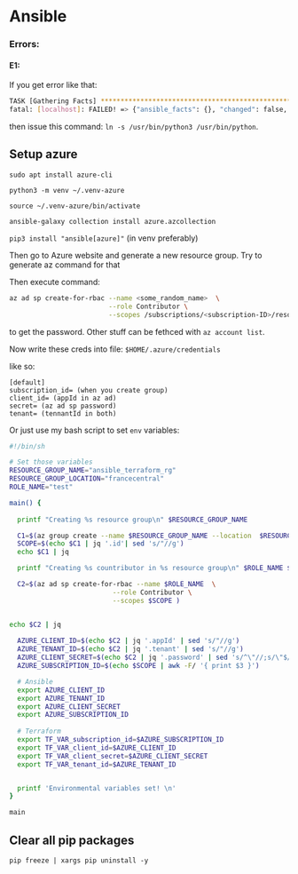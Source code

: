 # Ansible


### Errors:

#### E1:

If you get error like that:
```bash
TASK [Gathering Facts] **************************************************************************************************************************************************************
fatal: [localhost]: FAILED! => {"ansible_facts": {}, "changed": false, "failed_modules": {"ansible.legacy.setup": {"ansible_facts": {"discovered_interpreter_python": "/usr/bin/python3"}, "failed": true, "module_stderr": "sudo: a password is required\n", "module_stdout": "", "msg": "MODULE FAILURE\nSee stdout/stderr for the exact error", "rc": 1}}, "msg": "The following modules failed to execute: ansible.legacy.setup\n"}
```

then issue this command: `ln -s /usr/bin/python3 /usr/bin/python`.


## Setup azure

`sudo apt install azure-cli`

`python3 -m venv ~/.venv-azure`

`source ~/.venv-azure/bin/activate`

`ansible-galaxy collection install azure.azcollection`

`pip3 install "ansible[azure]"` (in venv preferably)

Then go to Azure website and generate a new resource group.
Try to generate az command for that

Then execute command:

```bash
az ad sp create-for-rbac --name <some_random_name>  \
                         --role Contributor \
                         --scopes /subscriptions/<subscription-ID>/resourceGroups/<resource-group-name>
```
to get the password. Other stuff can be fethced with  `az account list`.


Now write these creds into file:
`$HOME/.azure/credentials`

like so:
```
[default]
subscription_id= (when you create group)
client_id= (appId in az ad)
secret= (az ad sp password)
tenant= (tennantId in both)
```

Or just use my bash script to set `env` variables:

```bash
#!/bin/sh

# Set those variables
RESOURCE_GROUP_NAME="ansible_terraform_rg"
RESOURCE_GROUP_LOCATION="francecentral"
ROLE_NAME="test"

main() {
  
  printf "Creating %s resource group\n" $RESOURCE_GROUP_NAME

  C1=$(az group create --name $RESOURCE_GROUP_NAME --location  $RESOURCE_GROUP_LOCATION)
  SCOPE=$(echo $C1 | jq '.id'| sed 's/"//g')
  echo $C1 | jq

  printf "Creating %s countributor in %s resource group\n" $ROLE_NAME $RESOURCE_GROUP_NAME

  C2=$(az ad sp create-for-rbac --name $ROLE_NAME  \
                          --role Contributor \
                          --scopes $SCOPE )


echo $C2 | jq
  
  AZURE_CLIENT_ID=$(echo $C2 | jq '.appId' | sed 's/"//g')
  AZURE_TENANT_ID=$(echo $C2 | jq '.tenant' | sed 's/"//g')
  AZURE_CLIENT_SECRET=$(echo $C2 | jq '.password' | sed 's/^\"//;s/\"$//')
  AZURE_SUBSCRIPTION_ID=$(echo $SCOPE | awk -F/ '{ print $3 }')

  # Ansible
  export AZURE_CLIENT_ID
  export AZURE_TENANT_ID
  export AZURE_CLIENT_SECRET
  export AZURE_SUBSCRIPTION_ID
  
  # Terraform
  export TF_VAR_subscription_id=$AZURE_SUBSCRIPTION_ID
  export TF_VAR_client_id=$AZURE_CLIENT_ID
  export TF_VAR_client_secret=$AZURE_CLIENT_SECRET
  export TF_VAR_tenant_id=$AZURE_TENANT_ID


  printf 'Environmental variables set! \n'
}

main
```

## Clear all pip packages

`pip freeze | xargs pip uninstall -y`

